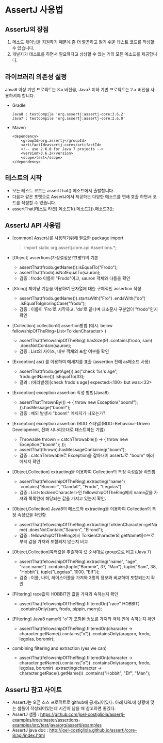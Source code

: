 # AssertJ 사용법

## AssertJ의 장점
1. 메소드 체이닝을 지원하기 때문에 좀 더 깔끔하고 읽기 쉬운 테스트 코드를 작성할 수 있습니다.
2. 개발자가 테스트를 하면서 필요하다고 상상할 수 있는 거의 모든 메소드를 제공합니다.

## 라이브러리 의존성 설정
Java8 이상 기반 프로젝트는 3.x 버전을, Java7 이하 기반 프로젝트는 2.x 버전을 사용하셔야 합니다.
    
*  Gradle
    ```
    Java8 : testCompile 'org.assertj:assertj-core:3.6.2'
    Java7 : testCompile 'org.assertj:assertj-core:2.6.0'
    ```
*  Maven
    ```
    <dependency>
        <groupId>org.assertj</groupId>
        <artifactId>assertj-core</artifactId>
        <!-- use 2.6.0 for Java 7 projects -->
        <version>3.6.2</version>
        <scope>test</scope>
    </dependency>                 
    ```
    
## 테스트의 시작
* 모든 테스트 코드는 assertThat() 메소드에서 출발합니다.
* 다음과 같은 포멧으로 AssertJ에서 제공하는 다양한 메소드를 연쇄 호출 하면서 코드를 작성할 수 있습니다.
* assertThat(테스트 타켓).메소드1().메소드2().메소드3();

## AssertJ API 사용법
* [common] AssertJ를 사용하기위해 필요한 package import
    >import static org.assertj.core.api.Assertions.*; 

* [Object] assertions(가정설정문?표명?)의 기본 
    * assertThat(frodo.getName()).isEqualTo("Frodo"); 
    * assertThat(frodo).isNotEqualTo(sauron); 
    * 검증 : frodo 이름이 "Frodo"이고, sauron 객체와 다름을 확인

* [String] 체이닝 기능을 이용하여 문자열에 대한 구체적인 assertion 작성 
    * assertThat(frodo.getName()).startsWith("Fro") .endsWith("do") .isEqualToIgnoringCase("frodo");
    * 검증 : 이름이 'Fro'로 시작하고, 'do'로 끝나며 대소문자 구분없이 "frodo"인지 확인

* [Collection] collection의 assertion방법 (예시. below fellowshipOfTheRing=List\<TolkienCharacter\> )
    * assertThat(fellowshipOfTheRing).hasSize(9) .contains(frodo, sam) .doesNotContain(sauron);
    * 검증 : List의 사이즈, 내부 객체의 포함 여부를 확인 
    
* [Exception] as() 를 이용하여 메세지를 표출 (assertion 전에 as메소드 사용)
    * assertThat(frodo.getAge()).as("check %s's age", frodo.getName()).isEqualTo(33);
    * 결과 : (에러발생)[check frodo's age] expected:<100> but was:<33>

* [Exception] exception assertion 작성 방법(Java8)
    * assertThatThrownBy(() -> { throw new Exception("boom!"); }).hasMessage("boom!");
    * 검증 : 예외 발생시 "boom!" 메세지가 나오는가?

* [Exception] exception assertion (BDD 스타일)(BDD=Behaviour-Driven Development, 진짜 시나리오대로 테스트하는 기법)
    * Throwable thrown = catchThrowable(() -> { throw new Exception("boom!"); }); 
    * assertThat(thrown).hasMessageContaining("boom"); 
    * 검증 : catchThrowable로 Exception을 잡아내어 assertJ로 "boom" 에러 메세지 확인

* [Object,Collection] extracting을 이용하여 Collection의 특정 속성값을 확인함 
    * assertThat(fellowshipOfTheRing).extracting("name") .contains("Boromir", "Gandalf", "Frodo", "Legolas")
    * 검증 : List\<tockienCharacter\>인 fellowshipOfTheRing에서 name값을 가져와 목록안에 해당되는 값을 가지고 있는지 확인. 

* [Object,Collection] Java8의 메소드와 extracting을 이용하여 Collection의 특정 속성값을 확인함 
    * assertThat(fellowshipOfTheRing).extracting(TolkienCharacter::getName) .doesNotContain("Sauron", "Elrond"); 
    * 검증 : fellowshipOfTheRing에서 TolkienCharacter의 getName메소드로부터 값을 가져와 포함되지 않는지 비교

* [Object,Collection]여러값을 추출하여 값 순서대로 group으로 비교 (Java 7) 
    * assertThat(fellowshipOfTheRing).extracting("name", "age", "race.name") .contains(tuple("Boromir", 37, "Man"), tuple("Sam", 38, "Hobbit"), tuple("Legolas", 1000, "Elf"));
    * 검증 : 이름, 나이, 레이스이름을 가져와 3명의 정보와 비교하여 포함되는지 확인 

* [Filtering] race값이 HOBBIT인 값을 가져와 속하는지 확인
    * assertThat(fellowshipOfTheRing).filteredOn("race" HOBBIT) .containsOnly(sam, frodo, pippin, merry); 

* [Filtering] Java8 name에 "o"가 포함된 정보를 가져와 객체 안에 속하는지 확인
    * assertThat(fellowshipOfTheRing).filteredOn(character -> character.getName().contains("o")) .containsOnly(aragorn, frodo, legolas, boromir); 

* combining filtering and extraction (yes we can) 
    * assertThat(fellowshipOfTheRing).filteredOn(character -> character.getName().contains("o")) .containsOnly(aragorn, frodo, legolas, boromir) .extracting(character -> character.getRace().getName()) .contains("Hobbit", "Elf", "Man"); 

## AssertJ 참고 사이트
* AssertJ는 오픈 소스 프로젝트로 github에 공개되어있다. 아래 URL에 상황에 맞는 샘플이 작성되어있는데 시간이 남을 때 참고하면 좋겠다.
* AssertJ 샘플 : https://github.com/joel-costigliola/assertj-examples/tree/master/assertions-examples/src/test/java/org/assertj/examples
* AssertJ java doc : http://joel-costigliola.github.io/assertj/core-8/api/index.html
